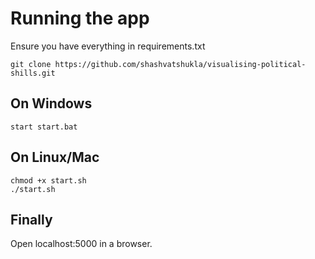 # Running the app

Ensure you have everything in requirements.txt

    git clone https://github.com/shashvatshukla/visualising-political-shills.git

## On Windows

    start start.bat

## On Linux/Mac

    chmod +x start.sh
    ./start.sh

## Finally

Open localhost:5000 in a browser.
